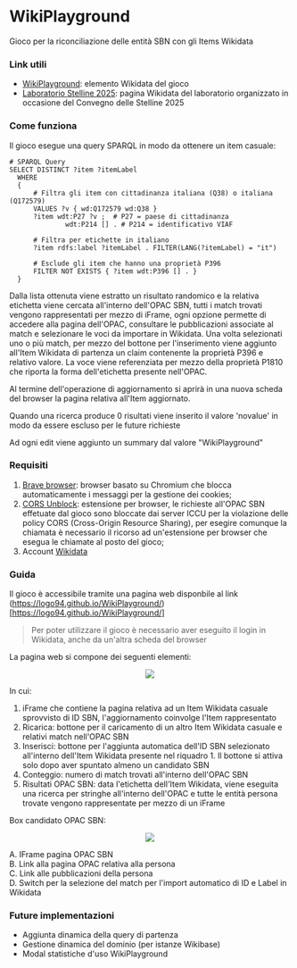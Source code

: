 # WikiPlayground
Gioco per la riconciliazione delle entità SBN con gli Items Wikidata



### Link utili
- [WikiPlayground](https://www.wikidata.org/wiki/Q132260000): elemento Wikidata del gioco
- [Laboratorio Stelline 2025](https://www.wikidata.org/wiki/Wikidata:Gruppo_AIB_TBID/Stelline/2025): pagina Wikidata del laboratorio organizzato in occasione del Convegno delle Stelline 2025



### Come funziona
Il gioco esegue una query SPARQL in modo da ottenere un item casuale:

```
# SPARQL Query
SELECT DISTINCT ?item ?itemLabel
  WHERE
  {
      # Filtra gli item con cittadinanza italiana (Q38) o italiana (Q172579)
      VALUES ?v { wd:Q172579 wd:Q38 }
      ?item wdt:P27 ?v ;  # P27 = paese di cittadinanza
              wdt:P214 [] . # P214 = identificativo VIAF

      # Filtra per etichette in italiano
      ?item rdfs:label ?itemLabel . FILTER(LANG(?itemLabel) = "it")

      # Esclude gli item che hanno una proprietà P396
      FILTER NOT EXISTS { ?item wdt:P396 [] . }
  }
```

Dalla lista ottenuta viene estratto un risultato randomico e la relativa etichetta viene cercata all'interno dell'OPAC SBN, tutti i match trovati vengono rappresentati per mezzo di iFrame, ogni opzione permette di accedere alla pagina dell'OPAC, consultare le pubblicazioni associate al match e selezionare le voci da importare in Wikidata. Una volta selezionati uno o più match, per mezzo del bottone per l'inserimento viene aggiunto all'Item Wikidata di partenza un claim contenente la proprietà P396 e relativo valore. La voce viene referenziata per mezzo della proprietà P1810 che riporta la forma dell'etichetta presente nell'OPAC. 

Al termine dell'operazione di aggiornamento si aprirà in una nuova scheda del browser la pagina relativa all'Item aggiornato.

Quando una ricerca produce 0 risultati viene inserito il valore 'novalue' in modo da essere escluso per le future richieste

Ad ogni edit viene aggiunto un summary dal valore "WikiPlayground"



### Requisiti
1. [Brave browser](https://brave.com/download/): browser basato su Chromium che blocca automaticamente i messaggi per la gestione dei cookies;
2. [CORS Unblock](https://chromewebstore.google.com/detail/cors-unblock/lfhmikememgdcahcdlaciloancbhjino?pli=1): estensione per browser, le richieste all'OPAC SBN effetuate dal gioco sono bloccate dai server ICCU per la violazione delle policy CORS (Cross-Origin Resource Sharing), per esegire comunque la chiamata è necessario il ricorso ad un'estensione per browser che esegua le chiamate al posto del gioco;
3. Account [Wikidata](https://www.wikidata.org/w/index.php?&title=Special:UserLogin)

### Guida
Il gioco è accessibile tramite una pagina web disponbile al link (https://logo94.github.io/WikiPlayground/)[https://logo94.github.io/WikiPlayground/]

> Per poter utilizzare il gioco è necessario aver eseguito il login in Wikidata, anche da un'altra scheda del browser

La pagina web si compone dei seguenti elementi:

<div align="center">
  <img src="https://github.com/logo94/WikiPlayground/blob/main/img/wp-tutorial.png">
</div>

In cui:
1. iFrame che contiene la pagina relativa ad un Item Wikidata casuale sprovvisto di ID SBN, l'aggiornamento coinvolge l'Item rappresentato
2. Ricarica: bottone per il caricamento di un altro Item Wikidata casuale e relativi match nell'OPAC SBN
3. Inserisci: bottone per l'aggiunta automatica dell'ID SBN selezionato all'interno dell'Item Wikidata presente nel riquadro 1. Il bottone si attiva solo dopo aver spuntato almeno un candidato SBN
4. Conteggio: numero di match trovati all'interno dell'OPAC SBN
5. Risultati OPAC SBN: data l'etichetta dell'Item Wikidata, viene eseguita una ricerca per stringhe all'interno dell'OPAC e tutte le entità persona trovate vengono rappresentate per mezzo di un iFrame

Box candidato OPAC SBN:

<div align="center">
  <img src="https://github.com/logo94/WikiPlayground/blob/main/img/wp-opac-tutorial.png">
</div>


A. IFrame pagina OPAC SBN<br>
B. Link alla pagina OPAC relativa alla persona<br>
C. Link alle pubblicazioni della persona <br>
D. Switch per la selezione del match per l'import automatico di ID e Label in Wikidata<br>



### Future implementazioni
* Aggiunta dinamica della query di partenza
* Gestione dinamica del dominio (per istanze Wikibase)
* Modal statistiche d'uso WikiPlayground
